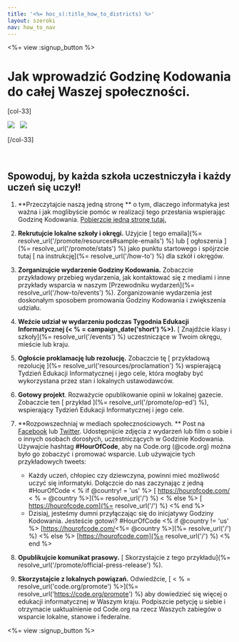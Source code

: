 ```yaml
---
title: '<%= hoc_s(:title_how_to_districts) %>'
layout: szeroki
nav: how_to_nav
---
```

<%= view :signup_button %>

# Jak wprowadzić Godzinę Kodowania do całej Waszej społeczności.

[col-33]

![](/images/fit-275/highlight-obama.png)&nbsp;&nbsp;&nbsp;![](/images/fit-246/dan.jpg)

[/col-33]

<p style="clear:both">&nbsp;</p>

## Spowoduj, by każda szkoła uczestniczyła i każdy uczeń się uczył!

1. **Przeczytajcie naszą jedną stronę ** o tym, dlaczego informatyka jest ważna i jak moglibyście pomóc w realizacji tego przesłania wspierając Godzinę Kodowania. [ Pobierzcie jedną stronę tutaj.](/files/hoc-one-pager-public-officials-2016.pdf)

2. **Rekrutujcie lokalne szkoły i okręgi.** Użyjcie [ tego emaila](%= resolve_url('/promote/resources#sample-emails') %) lub [ ogłoszenia ](%= resolve_url('/promote/stats') %) jako punktu startowego i spójrzcie tutaj [ na instrukcję](%= resolve_url('/how-to') %) dla szkół i okręgów.

3. **Zorganizujcie wydarzenie Godziny Kodowania.** Zobaczcie przykładowy przebieg wydarzenia, jak kontaktować się z mediami i inne przykłady wsparcia w naszym [Przewodniku wydarzeń](%= resolve_url('/how-to/events') %). Zorganizowanie wydarzenia jest doskonałym sposobem promowania Godziny Kodowania i zwiększenia udziału.

4. **Weźcie udział w wydarzeniu podczas Tygodnia Edukacji Informatycznej (< % = campaign_date('short') %>).** [ Znajdźcie klasy i szkoły](%= resolve_url('/events') %) uczestniczące w Twoim okręgu, mieście lub kraju.

5. **Ogłoście proklamację lub rezolucję.** Zobaczcie tę [ przykładową rezolucję ](%= resolve_url('resources/proclamation') %) wspierającą Tydzień Edukacji Informatycznej i jego cele, która mogłaby być wykorzystana przez stan i lokalnych ustawodawców.

6. **Gotowy projekt**. Rozważycie opublikowanie opinii w lokalnej gazecie. Zobaczcie ten [ przykład ](%= resolve_url('/promote/op-ed') %), wspierający Tydzień Edukacji Informatycznej i jego cele.

7. **Rozpowszechniaj w mediach społecznościowych. ** Post na [Facebook](https://www.facebook.com/sharer/sharer.php?u=http%3A%2F%2Fhourofcode.com%2Fus) lub [Twitter](https://twitter.com/intent/tweet?url=http%3A%2F%2Fhourofcode.com&text=I%27m%20participating%20in%20this%20year%27s%20%23HourOfCode%2C%20are%20you%3F%20%40codeorg&original_referer=https%3A%2F%2Fwww.google.com%2Furl%3Fq%3Dhttps%253A%252F%252Ftwitter.com%252Fshare%253Fhashtags%253D%2526amp%253Brelated%253Dcodeorg%2526amp%253Btext%253DI%252527m%252Bparticipating%252Bin%252Bthis%252Byear%252527s%252B%252523HourOfCode%25252C%252Bare%252Byou%25253F%252B%252540codeorg%2526amp%253Burl%253Dhttp%25253A%25252F%25252Fhourofcode.com%26sa%3DD%26sntz%3D1%26usg%3DAFQjCNE1GLTUbKZfMlEh9Aj5w0iswz6PYQ&related=codeorg&hashtags=). Udostępnijcie zdjęcia z wydarzeń lub film o sobie i o innych osobach dorosłych, uczestniczących w Godzinie Kodowania. Używajcie hashtag **#HourOfCode**, aby na Code.org (@code.org) można było go zobaczyć i promować wsparcie. Lub używajcie tych przykładowych tweets:
    
    - Każdy uczeń, chłopiec czy dziewczyna, powinni mieć możliwość uczyć się informatyki. Dołączcie do nas zaczynając z jedną #HourOfCode < % if @country! = 'us' %> [ https://hourofcode.com/ < % = @country %>](%= resolve_url('/') %) < % else %> [ https://hourofcode.com](%= resolve_url('/') %) <% end %>
    - Dzisiaj, jesteśmy dumni przyłączając się do inicjatywy Godziny Kodowania. Jesteście gotowi? #HourOfCode <% if @country != 'us' %> [https://hourofcode.com/<%= @country %>](%= resolve_url('/') %) <% else %> [https://hourofcode.com](%= resolve_url('/') %) <% end %>   
          
        

8. **Opublikujcie komunikat prasowy.** [ Skorzystajcie z tego przykładu](%= resolve_url('/promote/official-press-release') %).

9. **Skorzystajcie z lokalnych powiązań.** Odwiedźcie, [ < % = resolve_url('code.org/promote') %>](%= resolve_url('https://code.org/promote') %) aby dowiedzieć się więcej o edukacji informatycznej w Waszym kraju. Podpiszcie petycję u siebie i otrzymacie uaktualnienie od Code.org na rzecz Waszych zabiegów o wsparcie lokalne, stanowe i federalne.

<%= view :signup_button %>